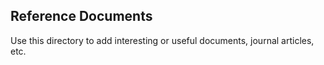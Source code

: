 ## Reference Documents

Use this directory to add interesting or useful documents, journal articles, etc.  

